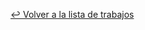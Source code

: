 [↩ Volver a la lista de trabajos](https://github.com/FunkyoEnma#proyectos-realizados-y-en-proceso)

